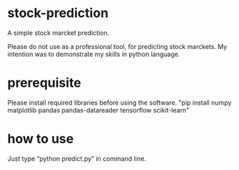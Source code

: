 # stock-prediction
A simple stock marcket prediction.

Please do not use as a professional tool, for predicting stock marckets. My intention was to demonstrate my skills in python language.

# prerequisite
Please install required libraries before using the software.
"pip install numpy matplotlib pandas pandas-datareader tensorflow scikit-learn"

# how to use
Just type “python predict.py” in command line.
